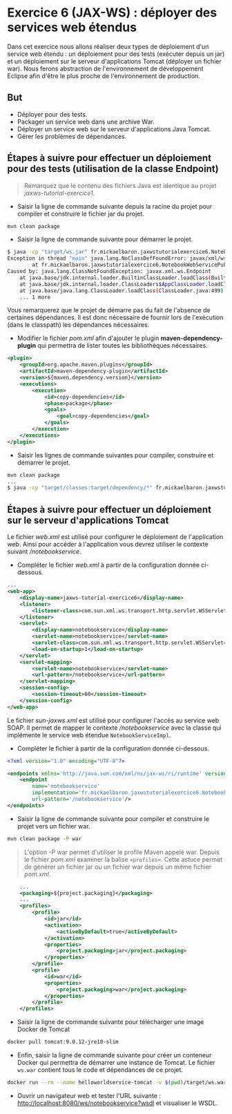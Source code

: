 # Exercice 6 (JAX-WS) : déployer des services web étendus

Dans cet exercice nous allons réaliser deux types de déploiement d'un service web étendu : un déploiement pour des tests (exécuter depuis un jar) et un déploiement sur le serveur d'applications Tomcat (déployer un fichier war). Nous ferons abstraction de l'environnement de développement Eclipse afin d'être le plus proche de l'environnement de production.

## But

* Déployer pour des tests.
* Packager un service web dans une archive War.
* Déployer un service web sur le serveur d'applications Java Tomcat.
* Gérer les problèmes de dépendances.

## Étapes à suivre pour effectuer un déploiement pour des tests (utilisation de la classe Endpoint)

> Remarquez que le contenu des fichiers Java est identique au projet *jaxws-tutorial-exercice1*.

* Saisir la ligne de commande suivante depuis la racine du projet pour compiler et construire le fichier jar du projet.

```bash
mvn clean package
```

* Saisir la ligne de commande suivante pour démarrer le projet.

```bash
$ java -cp "target/ws.jar" fr.mickaelbaron.jaxwstutorialexercice6.NotebookWebServicePublisher
Exception in thread "main" java.lang.NoClassDefFoundError: javax/xml/ws/Endpoint
        at fr.mickaelbaron.jaxwstutorialexercice6.NotebookWebServicePublisher.main(NotebookWebServicePublisher.java:10)
Caused by: java.lang.ClassNotFoundException: javax.xml.ws.Endpoint
    at java.base/jdk.internal.loader.BuiltinClassLoader.loadClass(BuiltinClassLoader.java:582)
    at java.base/jdk.internal.loader.ClassLoaders$AppClassLoader.loadClass(ClassLoaders.java:190)
    at java.base/java.lang.ClassLoader.loadClass(ClassLoader.java:499)
    ... 1 more
```

Vous remarquerez que le projet de démarre pas du fait de l'absence de certaines dépendances. Il est donc nécessaire de fournir lors de l'exécution (dans le classpath) les dépendances nécessaires.

* Modifier le fichier _pom.xml_ afin d'ajouter le plugin **maven-dependency-plugin** qui permettra de lister toutes les bibliothèques nécessaires.

```xml
<plugin>
    <groupId>org.apache.maven.plugins</groupId>
    <artifactId>maven-dependency-plugin</artifactId>
    <version>${maven.dependency.version}</version>
    <executions>
        <execution>
            <id>copy-dependencies</id>
            <phase>package</phase>
            <goals>
                <goal>copy-dependencies</goal>
            </goals>
        </execution>
    </executions>
</plugin>
```

* Saisir les lignes de commande suivantes pour compiler, construire et démarrer le projet.

```bash
mvn clean package
...
$ java -cp "target/classes:target/dependency/*" fr.mickaelbaron.jaxwstutorialexercice6.NotebookWebServicePublisher
```

## Étapes à suivre pour effectuer un déploiement sur le serveur d'applications Tomcat

Le fichier *web.xml* est utilisé pour configurer le déploiement de l'application web. Ainsi pour accéder à l'application vous devrez utiliser le contexte suivant */notebookservice*.

* Compléter le fichier *web.xml* à partir de la configuration donnée ci-dessous.

```xml
...
<web-app>
    <display-name>jaxws-tutorial-exercice6</display-name>
    <listener>
        <listener-class>com.sun.xml.ws.transport.http.servlet.WSServletContextListener</listener-class>
    </listener>
    <servlet>
        <display-name>notebookservice</display-name>
        <servlet-name>notebookservice</servlet-name>
        <servlet-class>com.sun.xml.ws.transport.http.servlet.WSServlet</servlet-class>
        <load-on-startup>1</load-on-startup>
    </servlet>
    <servlet-mapping>
        <servlet-name>notebookservice</servlet-name>
        <url-pattern>/notebookservice</url-pattern>
    </servlet-mapping>
    <session-config>
        <session-timeout>60</session-timeout>
    </session-config>
</web-app>
```

Le fichier *sun-jaxws.xml* est utilisé pour configurer l'accès au service web SOAP. Il permet de mapper le contexte */notebookservice* avec la classe qui implémente le service web étendue `NotebookServiceImpl`.

* Compléter le fichier à partir de la configuration donnée ci-dessous.

```xml
<?xml version="1.0" encoding="UTF-8"?>

<endpoints xmlns='http://java.sun.com/xml/ns/jax-ws/ri/runtime' version='2.0'>
    <endpoint
        name='notebookservice'
        implementation='fr.mickaelbaron.jaxwstutorialexercice6.NotebookServiceImpl'
        url-pattern='/notebookservice'/>
</endpoints>
```

* Saisir la ligne de commande suivante pour compiler et construire le projet vers un fichier war.

```bash
mvn clean package -P war
```

> L'option -P war permet d'utiliser le profile Maven appelé war. Depuis le fichier _pom.xml_ examiner la balise `<profiles>`. Cette astuce permet de générer un fichier jar ou un fichier war depuis un même fichier _pom.xml_.

```xml
    ...
    <packaging>${project.packaging}</packaging>
    ...
    <profiles>
        <profile>
            <id>jar</id>
            <activation>
                <activeByDefault>true</activeByDefault>
            </activation>
            <properties>
                <project.packaging>jar</project.packaging>
            </properties>
        </profile>
        <profile>
            <id>war</id>
            <properties>
                <project.packaging>war</project.packaging>
            </properties>
        </profile>
    </profiles>
```

* Saisir la ligne de commande suivante pour télécharger une image Docker de Tomcat

```bash
docker pull tomcat:9.0.12-jre10-slim
```

* Enfin, saisir la ligne de commande suivante pour créer un conteneur Docker qui permettra de démarrer une instance de Tomcat. Le fichier `ws.war` contient tous le code et dépendances de ce projet. 

```bash
docker run --rm --name helloworldservice-tomcat -v $(pwd)/target/ws.war:/usr/local/tomcat/webapps/ws.war -it -p 8080:8080 tomcat:9.0.12-jre10-slim
```

* Ouvrir un navigateur web et tester l'URL suivante : <http://localhost:8080/ws/notebookservice?wsdl> et visualiser le WSDL.
